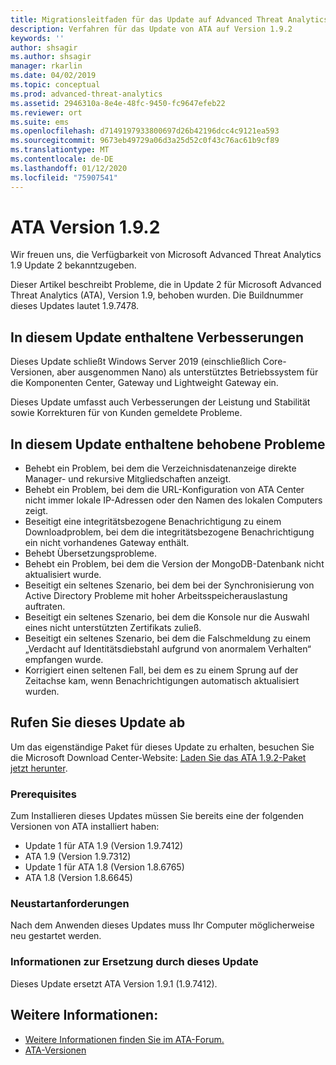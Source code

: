 ```yaml
---
title: Migrationsleitfaden für das Update auf Advanced Threat Analytics 1.9.2 | Microsoft-Dokumentation
description: Verfahren für das Update von ATA auf Version 1.9.2
keywords: ''
author: shsagir
ms.author: shsagir
manager: rkarlin
ms.date: 04/02/2019
ms.topic: conceptual
ms.prod: advanced-threat-analytics
ms.assetid: 2946310a-8e4e-48fc-9450-fc9647efeb22
ms.reviewer: ort
ms.suite: ems
ms.openlocfilehash: d7149197933800697d26b42196dcc4c9121ea593
ms.sourcegitcommit: 9673eb49729a06d3a25d52c0f43c76ac61b9cf89
ms.translationtype: MT
ms.contentlocale: de-DE
ms.lasthandoff: 01/12/2020
ms.locfileid: "75907541"
---
```

# <a name="ata-version-192"></a>ATA Version 1.9.2


Wir freuen uns, die Verfügbarkeit von Microsoft Advanced Threat Analytics 1.9 Update 2 bekanntzugeben.

Dieser Artikel beschreibt Probleme, die in Update 2 für Microsoft Advanced Threat Analytics (ATA), Version 1.9, behoben wurden. Die Buildnummer dieses Updates lautet 1.9.7478.

## <a name="improvements-included-in-this-update"></a>In diesem Update enthaltene Verbesserungen

Dieses Update schließt Windows Server 2019 (einschließlich Core-Versionen, aber ausgenommen Nano) als unterstütztes Betriebssystem für die Komponenten Center, Gateway und Lightweight Gateway ein.

Dieses Update umfasst auch Verbesserungen der Leistung und Stabilität sowie Korrekturen für von Kunden gemeldete Probleme.

## <a name="fixed-issues-included-in-this-update"></a>In diesem Update enthaltene behobene Probleme

- Behebt ein Problem, bei dem die Verzeichnisdatenanzeige direkte Manager- und rekursive Mitgliedschaften anzeigt.
- Behebt ein Problem, bei dem die URL-Konfiguration von ATA Center nicht immer lokale IP-Adressen oder den Namen des lokalen Computers zeigt.
- Beseitigt eine integritätsbezogene Benachrichtigung zu einem Downloadproblem, bei dem die integritätsbezogene Benachrichtigung ein nicht vorhandenes Gateway enthält.
- Behebt Übersetzungsprobleme.
- Behebt ein Problem, bei dem die Version der MongoDB-Datenbank nicht aktualisiert wurde.
- Beseitigt ein seltenes Szenario, bei dem bei der Synchronisierung von Active Directory Probleme mit hoher Arbeitsspeicherauslastung auftraten.
- Beseitigt ein seltenes Szenario, bei dem die Konsole nur die Auswahl eines nicht unterstützten Zertifikats zuließ.
- Beseitigt ein seltenes Szenario, bei dem die Falschmeldung zu einem „Verdacht auf Identitätsdiebstahl aufgrund von anormalem Verhalten“ empfangen wurde.
- Korrigiert einen seltenen Fall, bei dem es zu einem Sprung auf der Zeitachse kam, wenn Benachrichtigungen automatisch aktualisiert wurden.

## <a name="get-this-update"></a>Rufen Sie dieses Update ab

Um das eigenständige Paket für dieses Update zu erhalten, besuchen Sie die Microsoft Download Center-Website: [Laden Sie das ATA 1.9.2-Paket jetzt herunter](https://www.microsoft.com/en-us/download/details.aspx?id=56725).

### <a name="prerequisites"></a>Prerequisites

Zum Installieren dieses Updates müssen Sie bereits eine der folgenden Versionen von ATA installiert haben: 
- Update 1 für ATA 1.9 (Version 1.9.7412)
- ATA 1.9 (Version 1.9.7312)
- Update 1 für ATA 1.8 (Version 1.8.6765)
- ATA 1.8 (Version 1.8.6645)

### <a name="restart-requirement"></a>Neustartanforderungen

Nach dem Anwenden dieses Updates muss Ihr Computer möglicherweise neu gestartet werden.

### <a name="update-replacement-information"></a>Informationen zur Ersetzung durch dieses Update

Dieses Update ersetzt ATA Version 1.9.1 (1.9.7412).


## <a name="see-also"></a>Weitere Informationen:

- [Weitere Informationen finden Sie im ATA-Forum.](https://social.technet.microsoft.com/Forums/security/home?forum=mata)
- [ATA-Versionen](ata-versions.md)